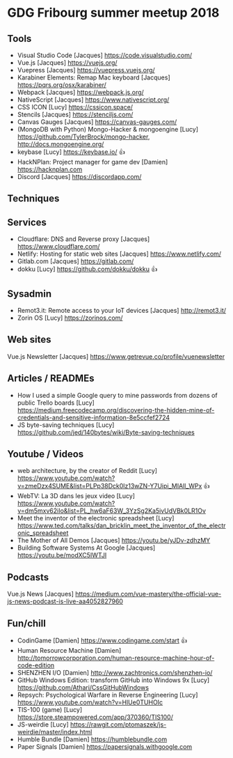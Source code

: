 # GDG Fribourg summer meetup 2018

## Tools

* Visual Studio Code [Jacques] <https://code.visualstudio.com/>
* Vue.js [Jacques] <https://vuejs.org/>
* Vuepress [Jacques] <https://vuepress.vuejs.org/>
* Karabiner Elements: Remap Mac keyboard [Jacques] <https://pqrs.org/osx/karabiner/>
* Webpack [Jacques] <https://webpack.js.org/>
* NativeScript [Jacques] <https://www.nativescript.org/>
* CSS ICON [Lucy] <https://cssicon.space/>
* Stencils [Jacques] <https://stenciljs.com/>
* Canvas Gauges [Jacques] <https://canvas-gauges.com/>
* (MongoDB with Python) Mongo-Hacker & mongoengine [Lucy] <https://github.com/TylerBrock/mongo-hacker>, <http://docs.mongoengine.org/>
* keybase [Lucy] <https://keybase.io/> :+1:
* HackNPlan: Project manager for game dev [Damien] <https://hacknplan.com>
* Discord [Jacques] <https://discordapp.com/>

## Techniques

## Services

* Cloudflare: DNS and Reverse proxy [Jacques] <https://www.cloudflare.com/>
* Netlify: Hosting for static web sites [Jacques] <https://www.netlify.com/>
* Gitlab.com [Jacques] <https://gitlab.com/>
* dokku [Lucy] <https://github.com/dokku/dokku> :+1:

## Sysadmin

* Remot3.it: Remote access to your IoT devices [Jacques] <http://remot3.it/>
* Zorin OS [Lucy] <https://zorinos.com/>

## Web sites

Vue.js Newsletter [Jacques] <https://www.getrevue.co/profile/vuenewsletter>

## Articles / READMEs

* How I used a simple Google query to mine passwords from dozens of public Trello boards [Lucy] <https://medium.freecodecamp.org/discovering-the-hidden-mine-of-credentials-and-sensitive-information-8e5ccfef2724>
* JS byte-saving techniques [Lucy] <https://github.com/jed/140bytes/wiki/Byte-saving-techniques>

## Youtube / Videos

* web architecture, by the creator of Reddit [Lucy] <https://www.youtube.com/watch?v=zmeDzx4SUME&list=PLPp38Dck0lz13wZN-Y7Uipi_MIAll_WPx> :+1:
* WebTV: La 3D dans les jeux video [Lucy] <https://www.youtube.com/watch?v=dm5mxv62iIo&list=PL_hw6aF63W_3YzSg2Ka5ivUdVBk0LR1Ov>
* Meet the inventor of the electronic spreadsheet [Lucy] <https://www.ted.com/talks/dan_bricklin_meet_the_inventor_of_the_electronic_spreadsheet>
* The Mother of All Demos [Jacques] <https://youtu.be/yJDv-zdhzMY>
* Building Software Systems At Google [Jacques] <https://youtu.be/modXC5IWTJI>

## Podcasts

Vue.js News [Jacques] <https://medium.com/vue-mastery/the-official-vue-js-news-podcast-is-live-aa4052827960>

## Fun/chill

* CodinGame [Damien] <https://www.codingame.com/start> :+1:
* Human Resource Machine [Damien] <http://tomorrowcorporation.com/human-resource-machine-hour-of-code-edition>
* SHENZHEN I/O [Damien] <http://www.zachtronics.com/shenzhen-io/>
* GitHub Windows Edition: transform GitHub into Windows 9x [Lucy] <https://github.com/Athari/CssGitHubWindows>
* Repsych: Psychological Warfare in Reverse Engineering [Lucy] <https://www.youtube.com/watch?v=HlUe0TUHOIc>
* TIS-100 (game) [Lucy] <https://store.steampowered.com/app/370360/TIS100/>
* JS-weirdie [Lucy] <https://rawgit.com/ptomaszek/js-weirdie/master/index.html>
* Humble Bundle [Damien] <https://humblebundle.com>
* Paper Signals [Damien] <https://papersignals.withgoogle.com>
